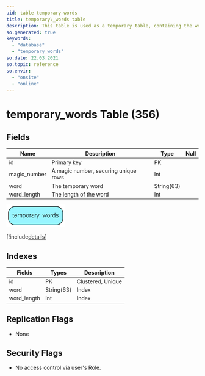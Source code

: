 ```yaml
---
uid: table-temporary-words
title: temporary\_words table
description: This table is used as a temporary table, containing the words we want                  to search for in the FAQs
so.generated: true
keywords:
  - "database"
  - "temporary_words"
so.date: 22.03.2021
so.topic: reference
so.envir:
  - "onsite"
  - "online"
---
```


# temporary\_words Table (356)

## Fields

| Name | Description | Type | Null |
|------|-------------|------|:----:|
|id|Primary key|PK| |
|magic\_number|A magic number, securing unique rows|Int| |
|word|The temporary word|String(63)| |
|word\_length|The length of the word|Int| |


![temporary_words table relationship diagram](./media/temporary_words.png)

[!include[details](./includes/temporary-words.md)]

## Indexes

| Fields | Types | Description |
|--------|-------|-------------|
|id |PK |Clustered, Unique |
|word |String(63) |Index |
|word\_length |Int |Index |

## Replication Flags

* None

## Security Flags

* No access control via user's Role.


